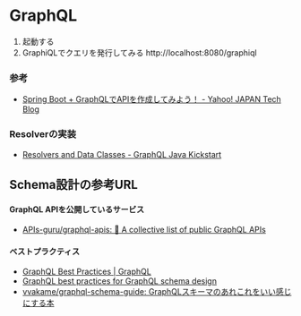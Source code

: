 # GraphQL

1. 起動する
1. GraphiQLでクエリを発行してみる http://localhost:8080/graphiql

### 参考
* [Spring Boot + GraphQLでAPIを作成してみよう！ - Yahoo! JAPAN Tech Blog](https://techblog.yahoo.co.jp/advent-calendar-2018/create-springbook-graphql-api/)

### Resolverの実装
* [Resolvers and Data Classes - GraphQL Java Kickstart](https://www.graphql-java-kickstart.com/tools/schema-definition/#resolvers-and-data-classes)

## Schema設計の参考URL

#### GraphQL APIを公開しているサービス
* [APIs-guru/graphql-apis: 📜 A collective list of public GraphQL APIs](https://github.com/APIs-guru/graphql-apis)

#### ベストプラクティス
* [GraphQL Best Practices | GraphQL](https://graphql.org/learn/best-practices/)
* [GraphQL best practices for GraphQL schema design](https://atheros.ai/blog/graphql-best-practices-for-graphql-schema-design)
* [vvakame/graphql-schema-guide: GraphQLスキーマのあれこれをいい感じにする本](https://github.com/vvakame/graphql-schema-guide)